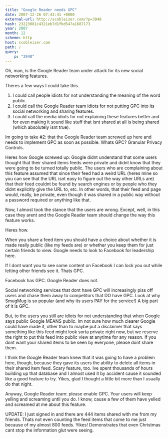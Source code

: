 ```yaml
---
title: "Google Reader needs GPC"
date: 2007-12-26 07:43:41 +0000
external-url: http://scobleizer.com/?p=3948
hash: 23223081c4321eb7d1fbd547a1687173
year: 2007
month: 12
scheme: http
host: scobleizer.com
path: /
query:
    p: "3948"
---
```


Oh, man, is the Google Reader team under attack for its new social networking features.

Theres a few ways I could take this. 

1. I could call people idiots for not understanding the meaning of the word public.
2. I could call the Google Reader team idiots for not putting GPC into its social networking and sharing features.
3. I could call the media idiots for not explaining these features better and for even making it sound like stuff that isnt shared at all is being shared (which absolutely isnt true).

Im going to take #2: that the Google Reader team screwed up here and needs to implement GPC as soon as possible. Whats GPC? Granular Privacy Controls.

Heres how Google screwed up: Google didnt understand that some users thought that their shared items feeds were private and didnt know that they were going to be turned totally public. The users who are complaining about this feature assumed that since their feed had a weird URL (heres mine so you can see that the URL isnt easy to figure out the way other URLs are) that their feed couldnt be found by search engines or by people who they didnt explicitly give the URL to, etc. In other words, that their feed and page would, really, be private, even though it was shared in a public way without a password required or anything like that.

Now, I almost took the stance that the users are wrong. Except, well, in this case they arent and the Google Reader team should change the way this feature works.

Heres how.

When you share a feed item you should have a choice about whether it is made really public (like my feeds are) or whether you keep them for just certain friends to view. Google needs to look to Facebook for leadership here.

If I dont want you to see some content on Facebook I can lock you out while letting other friends see it. Thats GPC.

Facebook has GPC. Google Reader does not.

Social networking services that dont have GPC will increasingly piss off users and chase them away to competitors that DO have GPC. Look at why SmugMug is so popular (and why its users PAY for the service!) A big part of it is GPC.

But, to the users you still are idiots for not understanding that when Google says public Google MEANS public. Im not sure how much clearer Google could have made it, other than to maybe put a disclaimer that says something like this feed might look sorta private right now, but we reserve the right to put this feed into public view at anytime for any reason. If you dont want your shared items to be seen by everyone, please dont share them.

I think the Google Reader team knew that it was going to have a problem here, though, because they gave its users the ability to delete all items in their shared item feed. Scary feature, too. Ive spent thousands of hours building up that database and I almost used it by accident cause it sounded like a good feature to try. Yikes, glad I thought a little bit more than I usually do that night.

Anyway, Google Reader team: please enable GPC. Your users will keep yelling and screaming until you do. I know, cause a few of them have yelled and screamed at me about this feature.

UPDATE: I just signed in and there are 444 items shared with me from my friends. Thats not even counting the feed items that come to me just because of my almost 800 feeds. Yikes! Demonstrates that even Christmas cant stop the information glut were seeing.
